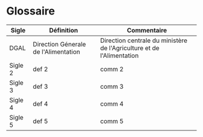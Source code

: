# Glossaire

| Sigle | Définition | Commentaire |
| -------- | -------- | -------- |
| DGAL    | Direction Génerale de l'Alimentation     | Direction centrale du ministère de l'Agriculture et de l'Alimentation    |
| Sigle  2  | def 2     |   comm 2 |
| Sigle  3  | def 3     |   comm 3 |
| Sigle  4  | def 4     |   comm 4 |
| Sigle  5  | def 5     |   comm 5 |
